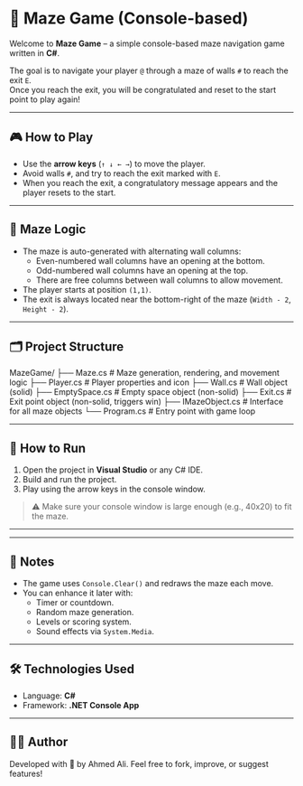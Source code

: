 # 🧩 Maze Game (Console-based)

Welcome to **Maze Game** – a simple console-based maze navigation game written in **C#**.

The goal is to navigate your player `@` through a maze of walls `#` to reach the exit `E`.  
Once you reach the exit, you will be congratulated and reset to the start point to play again!

---

## 🎮 How to Play

- Use the **arrow keys** (`↑ ↓ ← →`) to move the player.
- Avoid walls `#`, and try to reach the exit marked with `E`.
- When you reach the exit, a congratulatory message appears and the player resets to the start.

---

## 🧱 Maze Logic

- The maze is auto-generated with alternating wall columns:
  - Even-numbered wall columns have an opening at the bottom.
  - Odd-numbered wall columns have an opening at the top.
  - There are free columns between wall columns to allow movement.
- The player starts at position `(1,1)`.
- The exit is always located near the bottom-right of the maze (`Width - 2`, `Height - 2`).

---

## 🗂️ Project Structure

MazeGame/
├── Maze.cs # Maze generation, rendering, and movement logic
├── Player.cs # Player properties and icon
├── Wall.cs # Wall object (solid)
├── EmptySpace.cs # Empty space object (non-solid)
├── Exit.cs # Exit point object (non-solid, triggers win)
├── IMazeObject.cs # Interface for all maze objects
└── Program.cs # Entry point with game loop


---

## 🚀 How to Run

1. Open the project in **Visual Studio** or any C# IDE.
2. Build and run the project.
3. Play using the arrow keys in the console window.

> ⚠️ Make sure your console window is large enough (e.g., 40x20) to fit the maze.

---


---

## 📌 Notes

- The game uses `Console.Clear()` and redraws the maze each move.
- You can enhance it later with:
  - Timer or countdown.
  - Random maze generation.
  - Levels or scoring system.
  - Sound effects via `System.Media`.

---

## 🛠️ Technologies Used

- Language: **C#**
- Framework: **.NET Console App**

---

## 🧑‍💻 Author

Developed with 💙 by Ahmed Ali. 
Feel free to fork, improve, or suggest features!
